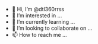 - 👋 Hi, I’m @dtl360rrss
- 👀 I’m interested in ...
- 🌱 I’m currently learning ...
- 💞️ I’m looking to collaborate on ...
- 📫 How to reach me ...

<!---
dtl360rrss/dtl360rrss is a ✨ special ✨ repository because its `README.md` (this file) appears on your GitHub profile.
You can click the Preview link to take a look at your changes.
--->
